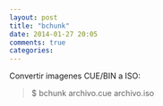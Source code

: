```yaml
---
layout: post
title: "bchunk"
date: 2014-01-27 20:05
comments: true
categories: 
---
```

Convertir imagenes CUE/BIN a ISO: 

>$ bchunk archivo.cue archivo.iso

